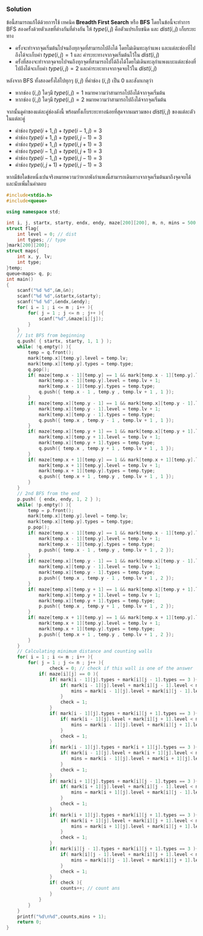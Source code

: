 ### Solution
ข้อนี้สามารถแก้ได้ด้วยการใช้ เทคนิค **Breadth First Search** หรือ  **BFS** โดยในข้อนี้จะทำการ BFS 
สองครั้งด้วยตัวเลขที่ต่างกันที่ต่างกัน ให้ $type(i,j)$ คือตัวแปรเก็บชนิด และ $dist(i,j)$ เก็บระยะทาง 
* ครั้งจะทำจากจุดเริ่มต้นไปจนถึงทุกจุดที่สามารถไปถึงได้ โดยไม่เดินทะลุกำแพง และแต่ละช่องที่ไปถึงได้จะเก็บค่า $type(i,j) = 1$ และ ค่าระยะทางจากจุดเริ่มต้นไว้ใน $dist(i,j)$
* ครั้งที่สองจะทำจากจุดจบไปจนถึงทุกจุดที่สามารถไปได้ถึงได้โดยไม่เดินทะลุกำแพงแบะแต่ละช่องที่ไปถึงได้จะเก็บค่า $type(i,j) = 2$ และค่าระยะทางจากจุดจบไว้ใน $dist(i,j)$

หลังจาก BFS ทั้งสองครั้งไล่ไปทุกๆ $(i,j)$ ที่ค่าช่อง $(i,j)$ เป็น 0 และสังกเกตุว่า
* หากช่อง $(i,j)$ ใดๆมี $type(i,j)=1$ หมายความว่าสามารถไปถึงได้จากจุดเริ่มต้น
* หากช่อง $(i,j)$ ใดๆมี $type(i,j)=2$ หมายความว่าสามารถไปถึงได้จากจุดเริ่มต้น

จากนั้นดูค่าของแต่ละคู่ช่องดังนี้ พร้อมทั้งเก็บระยะทางน้อยที่สุดจากผมรวมของ $dist(i,j)$ ของแต่ละตัวในแต่ละคู่
* ค่าช่อง $type(i+1,j) + type(i-1,j) = 3$ 
* ค่าช่อง $type(i+1,j) + type(i,j-1) = 3$
* ค่าช่อง $type(i+1,j) + type(i,j+1) = 3$
* ค่าช่อง $type(i-1,j) + type(i,j+1) = 3$
* ค่าช่อง $type(i-1,j) + type(i,j-1) = 3$
* ค่าช่อง $type(i,j+1) + type(i,j-1) = 3$

หากมีข้อใดข้อหนึ่งเปนจริงหมายความว่าหากพังกำแพงนี้สามารถเดินทางจากจุดเริ่มต้นมาถึงจุดจบได้และนับเพิ่มในคำตอบ

```cpp
#include<stdio.h>
#include<queue>

using namespace std;

int i, j, startx, starty, endx, endy, maze[200][200], m, n, mins = 500, counts, check;
struct flag{
    int level = 0; // dist
    int types; // type
}mark[200][200];
struct maps{
    int x, y, lv;
    int type;
}temp;
queue<maps> q, p;
int main()
{
    scanf("%d %d",&m,&n);
    scanf("%d %d",&startx,&starty);
    scanf("%d %d",&endx,&endy);
    for( i = 1 ; i <= m ; i++ ){
        for( j = 1 ; j <= n ; j++ ){
            scanf("%d",&maze[i][j]);
        }
    }
    // 1st BFS from beginning
    q.push( { startx, starty, 1, 1 } );
    while( !q.empty() ){
        temp = q.front();
        mark[temp.x][temp.y].level = temp.lv;
        mark[temp.x][temp.y].types = temp.type;
        q.pop();
        if( maze[temp.x - 1][temp.y] == 1 && mark[temp.x - 1][temp.y].level == 0 ){
            mark[temp.x - 1][temp.y].level = temp.lv + 1;
            mark[temp.x - 1][temp.y].types = temp.type;
            q.push({ temp.x - 1 , temp.y , temp.lv + 1 , 1 });
        }
        if( maze[temp.x][temp.y - 1] == 1 && mark[temp.x][temp.y - 1].level == 0 ){
            mark[temp.x][temp.y - 1].level = temp.lv + 1;
            mark[temp.x][temp.y - 1].types = temp.type;
            q.push({ temp.x , temp.y - 1 , temp.lv + 1 , 1 });
        }
        if( maze[temp.x][temp.y + 1] == 1 && mark[temp.x][temp.y + 1].level == 0 ){
            mark[temp.x][temp.y + 1].level = temp.lv + 1;
            mark[temp.x][temp.y + 1].types = temp.type;
            q.push({ temp.x , temp.y + 1 , temp.lv + 1 , 1 });
        }
        if( maze[temp.x + 1][temp.y] == 1 && mark[temp.x + 1][temp.y].level == 0 ){
            mark[temp.x + 1][temp.y].level = temp.lv + 1;
            mark[temp.x + 1][temp.y].types = temp.type;
            q.push({ temp.x + 1 , temp.y , temp.lv + 1 , 1 });
        }
    }
    // 2nd BFS from the end
    p.push( { endx, endy, 1, 2 } );
    while( !p.empty() ){
        temp = p.front();
        mark[temp.x][temp.y].level = temp.lv;
        mark[temp.x][temp.y].types = temp.type;
        p.pop();
        if( maze[temp.x - 1][temp.y] == 1 && mark[temp.x - 1][temp.y].level == 0 ){
            mark[temp.x - 1][temp.y].level = temp.lv + 1;
            mark[temp.x - 1][temp.y].types = temp.type;
            p.push({ temp.x - 1 , temp.y , temp.lv + 1 , 2 });
        }
        if( maze[temp.x][temp.y - 1] == 1 && mark[temp.x][temp.y - 1].level == 0 ){
            mark[temp.x][temp.y - 1].level = temp.lv + 1;
            mark[temp.x][temp.y - 1].types = temp.type;
            p.push({ temp.x , temp.y - 1 , temp.lv + 1 , 2 });
        }
        if( maze[temp.x][temp.y + 1] == 1 && mark[temp.x][temp.y + 1].level== 0 ){
            mark[temp.x][temp.y + 1].level = temp.lv + 1;
            mark[temp.x][temp.y + 1].types = temp.type;
            p.push({ temp.x , temp.y + 1 , temp.lv + 1 , 2 });
        }
        if( maze[temp.x + 1][temp.y] == 1 && mark[temp.x + 1][temp.y].level == 0 ){
            mark[temp.x + 1][temp.y].level = temp.lv + 1;
            mark[temp.x + 1][temp.y].types = temp.type;
            p.push({ temp.x + 1 , temp.y , temp.lv + 1 , 2 });
        }
    }
    // Calculating minimum distance and counting walls
    for( i = 1 ; i <= m ; i++ ){
        for( j = 1 ; j <= n ; j++ ){
                check = 0; // check if this wall is one of the answer
            if( maze[i][j] == 0 ){
                if( mark[i - 1][j].types + mark[i][j - 1].types == 3 ){ // 1st case
                    if( mark[i - 1][j].level + mark[i][j - 1].level < mins ){
                        mins = mark[i - 1][j].level + mark[i][j - 1].level; // check min
                    }
                    check = 1; 
                }
                if( mark[i - 1][j].types + mark[i][j + 1].types == 3 ){ // 2nd case
                    if( mark[i - 1][j].level + mark[i][j + 1].level < mins ){
                        mins = mark[i - 1][j].level + mark[i][j + 1].level; // check min
                    }
                    check = 1;
                }
                if( mark[i - 1][j].types + mark[i + 1][j].types == 3 ){ // 3rd case
                    if( mark[i - 1][j].level + mark[i + 1][j].level < mins ){
                        mins = mark[i - 1][j].level + mark[i + 1][j].level; // check min
                    }
                    check = 1;
                }
                if( mark[i + 1][j].types + mark[i][j - 1].types == 3 ){ // 4th case
                    if( mark[i + 1][j].level + mark[i][j - 1].level < mins ){
                        mins = mark[i + 1][j].level + mark[i][j - 1].level; // check min
                    }
                    check = 1;
                }
                if( mark[i + 1][j].types + mark[i][j + 1].types == 3 ){ // 5th case
                    if( mark[i + 1][j].level + mark[i][j + 1].level < mins ){
                        mins = mark[i + 1][j].level + mark[i][j + 1].level; // check min
                    }
                    check = 1;
                }
                if( mark[i][j - 1].types + mark[i][j + 1].types == 3 ){ // 6th case
                    if( mark[i][j - 1].level + mark[i][j + 1].level < mins ){
                        mins = mark[i][j - 1].level + mark[i][j + 1].level; // check min
                    }
                    check = 1;
                }
                if( check ){
                    counts++; // count ans
                }
            }
        }
    }
    printf("%d\n%d",counts,mins + 1);
    return 0;
}
```
